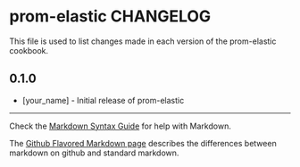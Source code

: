 prom-elastic CHANGELOG
======================

This file is used to list changes made in each version of the prom-elastic cookbook.

0.1.0
-----
- [your_name] - Initial release of prom-elastic

- - -
Check the [Markdown Syntax Guide](http://daringfireball.net/projects/markdown/syntax) for help with Markdown.

The [Github Flavored Markdown page](http://github.github.com/github-flavored-markdown/) describes the differences between markdown on github and standard markdown.
